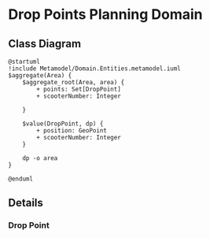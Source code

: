 # Drop Points Planning Domain

## Class Diagram
```plantuml
@startuml
!include Metamodel/Domain.Entities.metamodel.iuml
$aggregate(Area) {
    $aggregate_root(Area, area) {
        + points: Set[DropPoint]
        + scooterNumber: Integer
        
    }

    $value(DropPoint, dp) {
        + position: GeoPoint
        + scooterNumber: Integer
    }

    dp -o area
}

@enduml
```

## Details

### Drop Point
